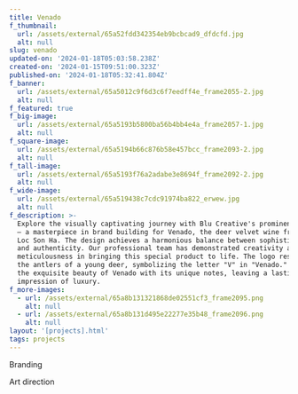 ```yaml
---
title: Venado
f_thumbnail:
  url: /assets/external/65a52fdd342354eb9bcbcad9_dfdcfd.jpg
  alt: null
slug: venado
updated-on: '2024-01-18T05:03:58.238Z'
created-on: '2024-01-15T09:51:00.323Z'
published-on: '2024-01-18T05:32:41.804Z'
f_banner:
  url: /assets/external/65a5012c9f6d3c6f7eedff4e_frame2055-2.jpg
  alt: null
f_featured: true
f_big-image:
  url: /assets/external/65a5193b5800ba56b4bb4e4a_frame2057-1.jpg
  alt: null
f_square-image:
  url: /assets/external/65a5194b66c876b58e457bcc_frame2093-2.jpg
  alt: null
f_tall-image:
  url: /assets/external/65a5193f76a2adabe3e8694f_frame2092-2.jpg
  alt: null
f_wide-image:
  url: /assets/external/65a519438c7cdc91974ba822_erwew.jpg
  alt: null
f_description: >-
  Explore the visually captivating journey with Blu Creative's prominent project
  – a masterpiece in brand building for Venado, the deer velvet wine from Phuc
  Loc Son Ha. The design achieves a harmonious balance between sophistication
  and authenticity. Our professional team has demonstrated creativity and
  meticulousness in bringing this special product to life. The logo resembles
  the antlers of a young deer, symbolizing the letter "V" in "Venado." Witness
  the exquisite beauty of Venado with its unique notes, leaving a lasting
  impression of luxury.
f_more-images:
  - url: /assets/external/65a8b131321868de02551cf3_frame2095.png
    alt: null
  - url: /assets/external/65a8b131d495e22277e35b48_frame2096.png
    alt: null
layout: '[projects].html'
tags: projects
---
```


Branding

Art direction
